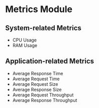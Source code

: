 # Metrics Module

## System-related Metrics

- CPU Usage
- RAM Usage

## Application-related Metrics

- Average Response Time
- Average Request Time
- Average Request Size
- Average Response Size
- Average Request Throughput
- Average Response Throughput